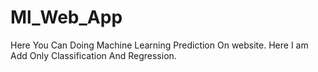 # Ml_Web_App
Here You Can Doing Machine Learning Prediction On website. Here I am Add Only Classification And Regression.
